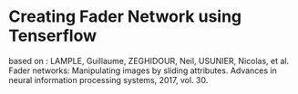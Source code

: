 # Creating Fader Network using Tenserflow


based on :
LAMPLE, Guillaume, ZEGHIDOUR, Neil, USUNIER, Nicolas, et al. Fader networks: Manipulating images by sliding attributes. Advances in neural information processing systems, 2017, vol. 30.
